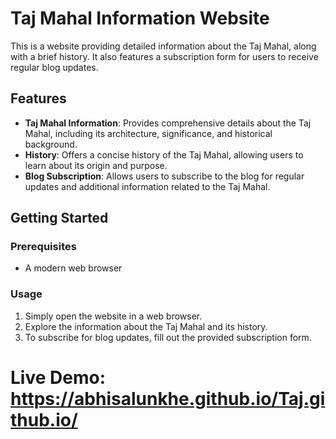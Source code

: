 # Taj Mahal Information Website

This is a website providing detailed information about the Taj Mahal, along with a brief history. It also features a subscription form for users to receive regular blog updates.

## Features

- **Taj Mahal Information**: Provides comprehensive details about the Taj Mahal, including its architecture, significance, and historical background.
- **History**: Offers a concise history of the Taj Mahal, allowing users to learn about its origin and purpose.
- **Blog Subscription**: Allows users to subscribe to the blog for regular updates and additional information related to the Taj Mahal.

## Getting Started

### Prerequisites

- A modern web browser

### Usage

1. Simply open the website in a web browser.
2. Explore the information about the Taj Mahal and its history.
3. To subscribe for blog updates, fill out the provided subscription form.


# Live Demo: https://abhisalunkhe.github.io/Taj.github.io/
